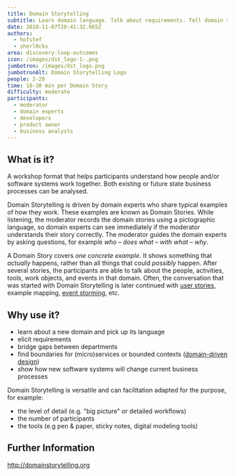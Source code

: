 ```yaml
---
title: Domain Storytelling
subtitle: Learn domain language. Talk about requirements. Tell domain stories.
date: 2018-11-07T20:41:32.665Z
authors:
  - hofstef
  - sherl0cks
area: discovery-loop-outcomes
icon: /images/dst_logo-1-.png
jumbotron: /images/dst_logo.png
jumbotronAlt: Domain Storytelling Logo
people: 2-20
time: 10-30 min per Domain Story
difficulty: moderate
participants:
  - moderator
  - domain experts
  - developers
  - product owner
  - business analysts
---
```

## What is it?

A workshop format that helps participants understand how people and/or software systems work together. Both existing or future state business processes can be analysed. 

Domain Storytelling is driven by domain experts who share typical examples of how they work. These examples are known as Domain Stories. While listening, the moderator records the domain stories using a pictographic language, so domain experts can see immediately if the moderator understands their story correctly. The moderator guides the domain experts by asking questions, for example _who_ – _does what_ – _with what_ – _why_.

A Domain Story covers _one concrete example_. It shows something that _actually_ happens, rather than all things that could _possibly_ happen. After several stories, the participants are able to talk about the people, activities, tools, work objects, and events in that domain.
 Often, the conversation that was started with Domain Storytelling is later continued with [user stories](https://openpracticelibrary.com/practice/user-story-mapping/), example mapping, [event storming](https://openpracticelibrary.com/practice/event-storming/), etc.

## Why use it?

* learn about a new domain and pick up its language
* elicit requirements
* bridge gaps between departments
* find boundaries for (micro)services or bounded contexts ([domain-driven design](https://openpracticelibrary.com/practice/domain-driven-design/))
* show how new software systems will change current business processes

Domain Storytelling is versatile and can facilitation adapted for the purpose, for example:

* the level of detail (e.g. "big picture" or detailed workflows)
* the number of participants
* the tools (e.g pen & paper, sticky notes, digital modeling tools)

## Further Information

http://domainstorytelling.org
